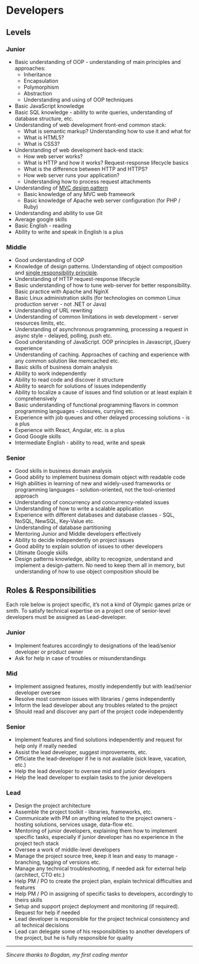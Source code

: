# Developers

## Levels

### Junior
* Basic understanding of OOP - understanding of main principles and approaches:
    * Inheritance
    * Encapsulation
    * Polymorphism
    * Abstraction
    * Understanding and using of OOP techniques
* Basic JavaScript knowledge
* Basic SQL knowledge - ability to write queries, understanding of database structure, etc.
* Understanding of web development front-end common stack:
    * What is semantic markup? Understanding how to use it and what for
    * What is HTML5?
    * What is CSS3?
* Understanding of web development back-end stack:
    * How web server works?
    * What is HTTP and how it works? Request-response lifecycle basics
    * What is the difference between HTTP and HTTPS?
    * How web server runs your application?
    * Understanding how to process request attachments
* Understanding of [MVC design pattern](http://en.wikipedia.org/wiki/Model%E2%80%93view%E2%80%93controller)
    * Basic knowledge of any MVC web framework
    * Basic knowledge of Apache web server configuration (for PHP / Ruby)
* Understanding and ability to use Git
* Average google skills
* Basic English - reading
* Ability to write and speak in English is a plus

### Middle
* Good understanding of OOP
* Knowledge of design patterns. Understanding of object composition and [single responsibility principle](http://en.wikipedia.org/wiki/Single_responsibility_principle).
* Understanding of HTTP request-response lifecycle
* Basic understanding of how to tune web-server for better responsibility. Basic practice with Apache and NginX
* Basic Linux administration skills (for technologies on common Linux production server - not .NET or Java)
* Understanding of URL rewriting 
* Understanding of common limitations in web development - server resources limits, etc.
* Understanding of asynchronous programming, processing a request in async style - delayed, polling, push etc.
* Good understanding of JavaScript. OOP principles in Javascript, jQuery experience
* Understanding of caching. Approaches of caching and experience with any common solution like memcached etc.
* Basic skills of business domain analysis
* Ability to work independently
* Ability to read code and discover it structure
* Ability to search for solutions of issues independently
* Ability to localize a cause of issues and find solution or at least explain it comprehensively
* Basic understanding of functional programming flavors in common programming languages - closures, currying etc.
* Experience with job queues and other delayed processing solutions - is a plus
* Experience with React, Angular, etc. is a plus
* Good Google skills
* Intermediate English - ability to read, write and speak

### Senior
* Good skills in business domain analysis
* Good ability to implement business domain object with readable code
* High abilities in learning of new and widely-used frameworks or programming languages - solution-oriented, not the tool-oriented approach
* Understanding of concurrency and concurrency-related issues
* Understanding of how to write a scalable application
* Experience with different databases and database classes - SQL, NoSQL, NewSQL, Key-Value etc.
* Understanding of database partitioning
* Mentoring Junior and Middle developers effectively
* Ability to decide independently on project issues
* Good ability to explain solution of issues to other developers
* Ultimate Google skills
* Design patterns knowledge, ability to recognize, understand and implement a design-pattern. No need to keep them all in memory, but understanding of how to use object composition should be

## Roles & Responsibilities
Each role below is project specific, it’s not a kind of Olympic games prize or smth. To satisfy technical expertise on a project one of senior-level developers must be assigned as Lead-developer.

### Junior
* Implement features accordingly to designations of the lead/senior developer or product owner
* Ask for help in case of troubles or misunderstandings

### Mid
* Implement assigned features, mostly independently but with lead/senior developer oversee
* Resolve most common issues with libraries / gems independently
* Inform the lead developer about any troubles related to the project
* Should read and discover any part of the project code independently

### Senior
* Implement features and find solutions independently and request for help only if really needed
* Assist the lead developer, suggest improvements, etc.
* Officiate the lead-developer if he is not available (sick leave, vacation, etc.)
* Help the lead developer to oversee mid and junior developers
* Help the lead developer to explain tasks to the junior developers

### Lead
* Design the project architecture
* Assemble the project toolkit - libraries, frameworks, etc.
* Communicate with PM on anything related to the project owners - hosting solutions, services usage, data-flow etc.
* Mentoring of junior developers, explaining them how to implement specific tasks, especially if junior developer has no experience in the project tech stack
* Oversee a work of middle-level developers
* Manage the project source tree, keep it lean and easy to manage - branching, tagging of versions etc.
* Manage any technical troubleshooting, if needed ask for external help (architect, CTO etc.)
* Help PM / PO to create the project plan, explain technical difficulties and features
* Help PM / PO in assigning of specific tasks to developers, accordingly to theirs skills
* Setup and support project deployment and monitoring (if required). Request for help if needed
* Lead developer is responsible for the project technical consistency and all technical decisions
* Lead can delegate some of his responsibilities to another developers of the project, but he is fully responsible for quality

----------
*Sincere thanks to Bogdan, my first coding mentor*
